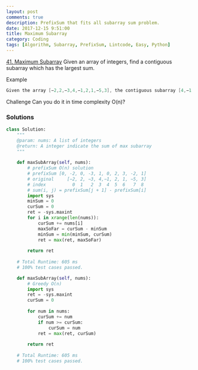 ```yaml
---
layout: post
comments: true
description: PrefixSum that fits all subarray sum problem.
date: 2017-12-15 9:51:00
title: Maximum Subarray
category: Coding
tags: [Algorithm, Subarray, PrefixSum, Lintcode, Easy, Python]
---
```



[41. Maximum Subarray](http://www.lintcode.com/en/problem/maximum-subarray/)
Given an array of integers, find a contiguous subarray which has the largest sum.


Example
```java
Given the array [−2,2,−3,4,−1,2,1,−5,3], the contiguous subarray [4,−1,2,1] has the largest sum = 6.
```

Challenge 
Can you do it in time complexity O(n)?

### Solutions
```python
class Solution:
    """
    @param: nums: A list of integers
    @return: A integer indicate the sum of max subarray
    """
    
    def maxSubArray(self, nums):
        # prefixSum O(n) solution
        # prefixSum [0, -2, 0, -3, 1, 0, 2, 3, -2, 1]
        # original     [−2, 2, −3, 4,−1, 2, 1, −5, 3]
        # index          0  1   2  3  4  5  6   7  8
        # sum(i, j) = prefixSum[j + 1] - prefixSum[i]
        import sys
        minSum = 0
        curSum = 0
        ret = -sys.maxint
        for i in xrange(len(nums)):
            curSum += nums[i]
            maxSoFar = curSum - minSum
            minSum = min(minSum, curSum)
            ret = max(ret, maxSoFar)
            
        return ret
        
    # Total Runtime: 605 ms
    # 100% test cases passed.

    def maxSubArray(self, nums):
        # Greedy O(n)
        import sys
        ret = -sys.maxint
        curSum = 0
        
        for num in nums:
            curSum += num
            if num >= curSum:
                curSum = num
            ret = max(ret, curSum)
            
        return ret
        
    # Total Runtime: 605 ms
    # 100% test cases passed.
                
        
            
            
        
        
```
